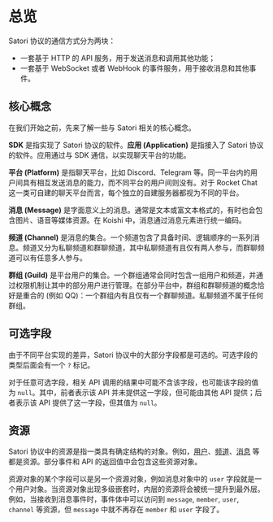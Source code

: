 # 总览

Satori 协议的通信方式分为两块：

- 一套基于 HTTP 的 API 服务，用于发送消息和调用其他功能；
- 一套基于 WebSocket 或者 WebHook 的事件服务，用于接收消息和其他事件。

## 核心概念

在我们开始之前，先来了解一些与 Satori 相关的核心概念。

**SDK** 是指实现了 Satori 协议的软件。**应用 (Application)** 是指接入了 Satori 协议的软件。应用通过与 SDK 通信，以实现聊天平台的功能。

**平台 (Platform)** 是指聊天平台，比如 Discord、Telegram 等。同一平台内的用户间具有相互发送消息的能力，而不同平台的用户间则没有。对于 Rocket Chat 这一类可自建的聊天平台而言，每个独立的自建服务器都视为不同的平台。

**消息 (Message)** 是字面意义上的消息。通常是文本或富文本格式的，有时也会包含图片、语音等媒体资源。在 Koishi 中，消息通过消息元素进行统一编码。

**频道 (Channel)** 是消息的集合。一个频道包含了具备时间、逻辑顺序的一系列消息。频道又分为私聊频道和群聊频道，其中私聊频道有且仅有两人参与，而群聊频道可以有任意多人参与。

**群组 (Guild)** 是平台用户的集合。一个群组通常会同时包含一组用户和频道，并通过权限机制让其中的部分用户进行管理。在部分平台中，群组和群聊频道的概念恰好是重合的 (例如 QQ)：一个群组内有且仅有一个群聊频道。私聊频道不属于任何群组。

## 可选字段

由于不同平台实现的差异，Satori 协议中的大部分字段都是可选的。可选字段的类型后面会有一个 `?` 标记。

对于任意可选字段，相关 API 调用的结果中可能不含该字段，也可能该字段的值为 `null`。其中，前者表示该 API 并未提供这一字段，但可能由其他 API 提供；后者表示该 API 提供了这一字段，但其值为 `null`。

## 资源

Satori 协议中的资源是指一类具有确定结构的对象。例如，[用户](../resources/user.md)、[频道](../resources/channel.md)、[消息](../resources/message.md) 等都是资源。部分事件和 API 的返回值中会包含这些资源对象。

资源对象的某个字段可以是另一个资源对象，例如消息对象中的 `user` 字段就是一个用户对象。当资源对象出现多级嵌套时，内层的资源将会被统一提升到最外层。例如，当接收到消息事件时，事件体中可以访问到 `message`, `member`, `user`, `channel` 等资源，但 `message` 中就不再存在 `member` 和 `user` 字段了。
